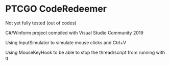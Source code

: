# PTCGO CodeRedeemer

Not yet fully tested (out of codes)


C#/Winform project compiled with Visual Studio Community 2019


Using InputSimulator to simulate mouse clicks and Ctrl+V

Using MouseKeyHook to be able to stop the thread/script from running with q

